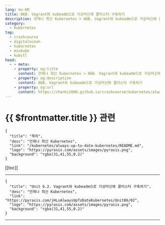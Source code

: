 ```yaml
---
lang: ko-KR
title: 06B. Vagrant와 kubeadm으로 가상머신에 클러스터 구축하기
description: 언제나 최신 Kubernetes > 06B. Vagrant와 kubeadm으로 가상머신에 클러스터 구축하기
category:
  - Kubernetes
tag:
  - crashcourse
  - digitalocean
  - kubernetes
  - minkube
  - kubctl
head:
  - - meta:
    - property: og:title
      content: 언제나 최신 Kubernetes > 06B. Vagrant와 kubeadm으로 가상머신에 클러스터 구축하기
    - property: og:description
      content: 06B. Vagrant와 kubeadm으로 가상머신에 클러스터 구축하기
    - property: og:url
      content: https://chanhi2000.github.io/crashcourse/kubernetes/always-up-to-date-kubernetes/06B.html
---
```


# {{ $frontmatter.title }} 관련

```component VPCard
{
  "title": "목차",
  "desc": "언제나 최신 Kubernetes",
  "link": "/kubernetes/always-up-to-date-kubernetes/README.md",
  "logo": "https://pyrasis.com/assets/images/pyrasis.png",
  "background": "rgba(31,41,55,0.2)"
}
```

[[toc]]

---

```component VPCard
{
  "title": "Unit 6.2. Vagrant와 kubeadm으로 가상머신에 클러스터 구축하기",
  "desc": "언제나 최신 Kubernetes",
  "link": "https://pyrasis.com/jHLsAlwaysUpToDateKubernetes/Unit06/02",
  "logo": "https://pyrasis.com/assets/images/pyrasis.png",
  "background": "rgba(31,41,55,0.2)"
}
```

---

<TagLinks />